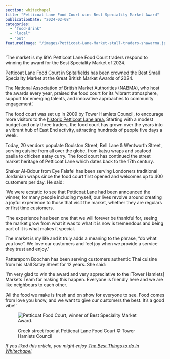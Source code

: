 ```yaml
---
section: whitechapel
title: "Petticoat Lane Food Court wins Best Speciality Market Award"
publicationDate: "2024-02-08"
categories: 
  - "food-drink"
  - "local"
  - "out"
featuredImage: "/images/Petticoat-Lane-Market-stall-traders-shawarma.jpg"
---
```


‘The market is my life’: Petticoat Lane Food Court traders respond to winning the award for the Best Speciality Market of 2024.

Petticoat Lane Food Court in Spitalfields has been crowned the Best Small Speciality Market at the Great British Market Awards of 2024.

The National Association of British Market Authorities (NABMA), who host the awards every year, praised the food court for its ‘vibrant atmosphere, support for emerging talents, and innovative approaches to community engagement’.

The food court was set up in 2009 by Tower Hamlets Council, to encourage more visitors to the [historic Petticoat Lane area.](https://whitechapellondon.co.uk/petticoat-lane-market-history/) Starting with a modest budget and only three traders, the food court has grown over the years into a vibrant hub of East End activity, attracting hundreds of people five days a week.

Today, 20 vendors populate Goulston Street, Bell Lane & Wentworth Street, serving cuisine from all over the globe, from katsu wraps and seafood paella to chicken satay curry. The food court has continued the street market heritage of Petticoat Lane which dates back to the 17th century.

Shaker Al-Bdour from Eye Falafel has been serving Londoners traditional Jordanian wraps since the food court first opened and welcomes up to 400 customers per day. He said:

‘We were ecstatic to see that Petticoat Lane had been announced the winner, for many people including myself, our lives revolve around creating a joyful experience to those that visit the market, whether they are regulars or first time customers.

‘The experience has been one that we will forever be thankful for, seeing the market grow from what it was to what it is now is tremendous and being part of it is what makes it special. 

The market is my life and it truly adds a meaning to the phrase, “do what you love”. We love our customers and feel joy when we provide a service they trust and enjoy.’

Pattaraporn Boochan has been serving customers authentic Thai cuisine from his stall Satay Street for 12 years. She said:

‘I’m very glad to win the award and very appreciative to the \[Tower Hamlets\] Markets Team for making this happen. Everyone is friendly here and we are like neighbours to each other.

‘All the food we make is fresh and on show for everyone to see. Food comes from love you know, and we want to give our customers the best. It’s a good vibe!’

<figure>

![Petticoat Food Court, winner of Best Speciality Market Award.](/images/Market-stall-traders-Greek-1024x683.jpg)

<figcaption>

Greek street food at Petticoat Lane Food Court © Tower Hamlets Council

</figcaption>

</figure>

_If you liked this article, you might enjoy_ [_The Best Things to do in Whitechapel_](https://whitechapellondon.co.uk/best-things-to-do-whitechapel/)_._

